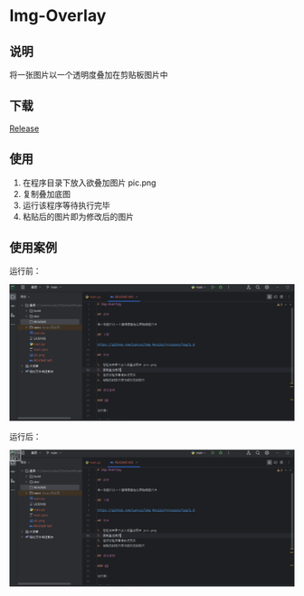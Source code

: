 # Img-Overlay

## 说明

将一张图片以一个透明度叠加在剪贴板图片中

## 下载

[Release](https://github.com/LanluZ/Img-Overlay/releases/tag/1.0)

## 使用   

1. 在程序目录下放入欲叠加图片 pic.png
2. 复制叠加底图
3. 运行该程序等待执行完毕
4. 粘贴后的图片即为修改后的图片

## 使用案例

运行前：

![001](./images/001.png)

运行后：

![001](./images/002.png)